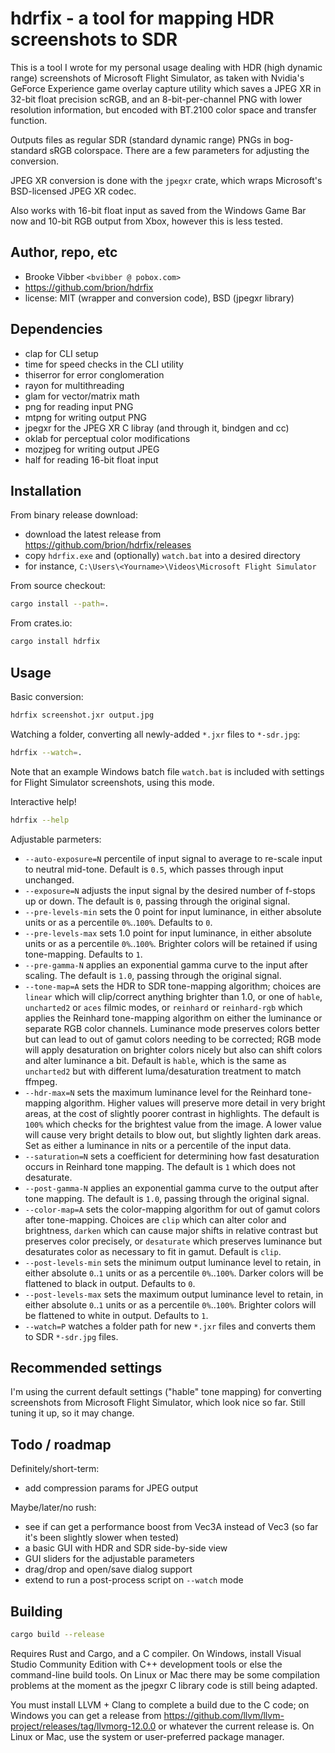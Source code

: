 # hdrfix - a tool for mapping HDR screenshots to SDR

This is a tool I wrote for my personal usage dealing with HDR (high dynamic range) screenshots of Microsoft Flight Simulator, as taken with Nvidia's GeForce Experience game overlay capture utility which saves a JPEG XR in 32-bit float precision scRGB, and an 8-bit-per-channel PNG with lower resolution information, but encoded with BT.2100 color space and transfer function.

Outputs files as regular SDR (standard dynamic range) PNGs in bog-standard sRGB colorspace. There are a few parameters for adjusting the conversion.

JPEG XR conversion is done with the `jpegxr` crate, which wraps Microsoft's BSD-licensed JPEG XR codec.

Also works with 16-bit float input as saved from the Windows Game Bar now and 10-bit RGB output from Xbox, however this is less tested.

## Author, repo, etc

* Brooke Vibber `<bvibber @ pobox.com>`
* https://github.com/brion/hdrfix
* license: MIT (wrapper and conversion code), BSD (jpegxr library)

## Dependencies

* clap for CLI setup
* time for speed checks in the CLI utility
* thiserror for error conglomeration
* rayon for multithreading
* glam for vector/matrix math
* png for reading input PNG
* mtpng for writing output PNG
* jpegxr for the JPEG XR C libray (and through it, bindgen and cc)
* oklab for perceptual color modifications
* mozjpeg for writing output JPEG
* half for reading 16-bit float input

## Installation

From binary release download:

* download the latest release from https://github.com/brion/hdrfix/releases
* copy `hdrfix.exe` and (optionally) `watch.bat` into a desired directory
* for instance, `C:\Users\<Yourname>\Videos\Microsoft Flight Simulator`

From source checkout:

```sh
cargo install --path=.
```

From crates.io:

```sh
cargo install hdrfix
```

## Usage

Basic conversion:

```sh
hdrfix screenshot.jxr output.jpg
```

Watching a folder, converting all newly-added `*.jxr` files to `*-sdr.jpg`:

```sh
hdrfix --watch=.
```

Note that an example Windows batch file `watch.bat` is included with settings for Flight Simulator screenshots, using this mode.

Interactive help!

```sh
hdrfix --help
```

Adjustable parmeters:

* `--auto-exposure=N` percentile of input signal to average to re-scale input to neutral mid-tone. Default is `0.5`, which passes through input unchanged.
* `--exposure=N` adjusts the input signal by the desired number of f-stops up or down. The default is `0`, passing through the original signal.
* `--pre-levels-min` sets the 0 point for input luminance, in either absolute units or as a percentile `0%`..`100%`. Defaults to `0`.
* `--pre-levels-max` sets 1.0 point for input luminance, in either absolute units or as a percentile `0%`..`100%`. Brighter colors will be retained if using tone-mapping. Defaults to `1`.
* `--pre-gamma-N` applies an exponential gamma curve to the input after scaling. The default is `1.0`, passing through the original signal.
* `--tone-map=A` sets the HDR to SDR tone-mapping algorithm; choices are `linear` which will clip/correct anything brighter than 1.0, or one of `hable`, `uncharted2` or `aces` filmic modes, or `reinhard` or `reinhard-rgb` which applies the Reinhard tone-mapping algorithm on either the luminance or separate RGB color channels. Luminance mode preserves colors better but can lead to out of gamut colors needing to be corrected; RGB mode will apply desaturation on brighter colors nicely but also can shift colors and alter luminance a bit. Default is `hable`, which is the same as `uncharted2` but with different luma/desaturation treatment to match ffmpeg.
* `--hdr-max=N` sets the maximum luminance level for the Reinhard tone-mapping algorithm. Higher values will preserve more detail in very bright areas, at the cost of slightly poorer contrast in highlights. The default is `100%` which checks for the brightest value from the image. A lower value will cause very bright details to blow out, but slightly lighten dark areas. Set as either a luminance in nits or a percentile of the input data.
* `--saturation=N` sets a coefficient for determining how fast desaturation occurs in Reinhard tone mapping. The default is `1` which does not desaturate.
* `--post-gamma-N` applies an exponential gamma curve to the output after tone mapping. The default is `1.0`, passing through the original signal.
* `--color-map=A` sets the color-mapping algorithm for out of gamut colors after tone-mapping. Choices are `clip` which can alter color and brightness, `darken` which can cause major shifts in relative contrast but preserves color precisely, or `desaturate` which preserves luminance but desaturates color as necessary to fit in gamut. Default is `clip`.
* `--post-levels-min` sets the minimum output luminance level to retain, in either absolute `0`..`1` units or as a percentile `0%`..`100%`. Darker colors will be flattened to black in output. Defaults to `0`.
* `--post-levels-max` sets the maximum output luminance level to retain, in either absolute `0`..`1` units or as a percentile `0%`..`100%`. Brighter colors will be flattened to white in output. Defaults to `1`.
* `--watch=P` watches a folder path for new `*.jxr` files and converts them to SDR `*-sdr.jpg` files.

## Recommended settings

I'm using the current default settings ("hable" tone mapping) for converting screenshots from Microsoft Flight Simulator, which look nice so far. Still tuning it up, so it may change.

## Todo / roadmap

Definitely/short-term:

* add compression params for JPEG output

Maybe/later/no rush:

* see if can get a performance boost from Vec3A instead of Vec3 (so far it's been slightly slower when tested)
* a basic GUI with HDR and SDR side-by-side view
* GUI sliders for the adjustable parameters
* drag/drop and open/save dialog support
* extend to run a post-process script on `--watch` mode

## Building

```sh
cargo build --release
```

Requires Rust and Cargo, and a C compiler. On Windows, install Visual Studio Community Edition with C++ development tools or else the command-line build tools. On Linux or Mac there may be some compilation problems at the moment as the jpegxr C library code is still being adapted.

You must install LLVM + Clang to complete a build due to the C code; on Windows you can get a release from https://github.com/llvm/llvm-project/releases/tag/llvmorg-12.0.0 or whatever the current release is. On Linux or Mac, use the system or user-preferred package manager.
